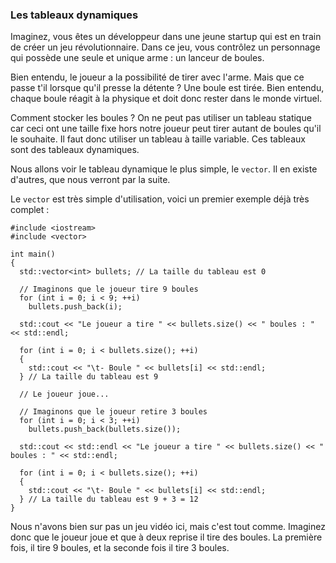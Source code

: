 
### Les tableaux dynamiques

Imaginez, vous êtes un développeur dans une jeune startup qui est en train de créer un jeu révolutionnaire. Dans ce jeu, vous contrôlez un personnage qui possède une seule et unique arme : un lanceur de boules.

Bien entendu, le joueur a la possibilité de tirer avec l'arme. Mais que ce passe t'il lorsque qu'il presse la détente ? Une boule est tirée. Bien entendu, chaque boule réagit à la physique et doit donc rester dans le monde virtuel.

Comment stocker les boules ? On ne peut pas utiliser un tableau statique car ceci ont une taille fixe hors notre joueur peut tirer autant de boules qu'il le souhaite. Il faut donc utiliser un tableau à taille variable. Ces tableaux sont des tableaux dynamiques.

Nous allons voir le tableau dynamique le plus simple, le ```vector```. Il en existe d'autres, que nous verront par la suite.

Le ```vector``` est très simple d'utilisation, voici un premier exemple déjà très complet :

    #include <iostream>
    #include <vector>

    int main()
    {
      std::vector<int> bullets; // La taille du tableau est 0
  
      // Imaginons que le joueur tire 9 boules
      for (int i = 0; i < 9; ++i)
        bullets.push_back(i);

      std::cout << "Le joueur a tire " << bullets.size() << " boules : " << std::endl;

      for (int i = 0; i < bullets.size(); ++i)
      {
        std::cout << "\t- Boule " << bullets[i] << std::endl;
      } // La taille du tableau est 9

      // Le joueur joue...

      // Imaginons que le joueur retire 3 boules
      for (int i = 0; i < 3; ++i)
        bullets.push_back(bullets.size());

      std::cout << std::endl << "Le joueur a tire " << bullets.size() << " boules : " << std::endl;

      for (int i = 0; i < bullets.size(); ++i)
      {
        std::cout << "\t- Boule " << bullets[i] << std::endl;
      } // La taille du tableau est 9 + 3 = 12
    }

Nous n'avons bien sur pas un jeu vidéo ici, mais c'est tout comme. Imaginez donc que le joueur joue et que à deux reprise il tire des boules. La première fois, il tire 9 boules, et la seconde fois il tire 3 boules.